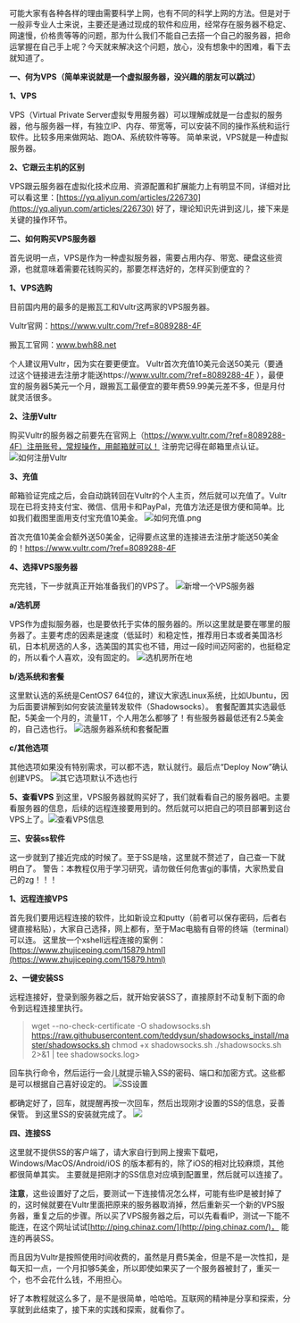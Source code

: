 可能大家有各种各样的理由需要科学上网，也有不同的科学上网的方法。但是对于一般非专业人士来说，主要还是通过现成的软件和应用，经常存在服务器不稳定、网速慢，价格贵等等的问题，那为什么我们不能自己去搭一个自己的服务器，把命运掌握在自己手上呢？今天就来解决这个问题，放心，没有想象中的困难，看下去就知道了。

**一、何为VPS（简单来说就是一个虚拟服务器，没兴趣的朋友可以跳过）**

**1、VPS**

VPS（Virtual Private Server虚拟专用服务器）可以理解成就是一台虚拟的服务器，他与服务器一样，有独立IP、内存、带宽等，可以安装不同的操作系统和运行软件。比较多用来做网站、跑OA、系统软件等等。 简单来说，VPS就是一种虚拟服务器。

**2、它跟云主机的区别**

VPS跟云服务器在虚拟化技术应用、资源配置和扩展能力上有明显不同，详细对比可以看这里：[https://yq.aliyun.com/articles/226730](https://yq.aliyun.com/articles/226730)
好了，理论知识先讲到这儿，接下来是关键的操作环节。

**二、如何购买VPS服务器**

首先说明一点，VPS是作为一种虚拟服务器，需要占用内存、带宽、硬盘这些资源，也就意味着需要花钱购买的，那要怎样选好的，怎样买到便宜的？

**1、VPS选购**

目前国内用的最多的是搬瓦工和Vultr这两家的VPS服务器。

Vultr官网：https://www.vultr.com/?ref=8089288-4F 

搬瓦工官网：www.bwh88.net

个人建议用Vultr，因为实在要更便宜。
Vultr首次充值10美元会送50美元（要通过这个链接进去注册才能送https://www.vultr.com/?ref=8089288-4F ），最便宜的服务器5美元一个月，跟搬瓦工最便宜的要年费59.99美元差不多，但是月付就灵活很多。

**2、注册Vultr**

购买Vultr的服务器之前要先在官网上（https://www.vultr.com/?ref=8089288-4F）注册账号，常规操作，用邮箱就可以！
注册完记得在邮箱里点认证。
![如何注册Vultr](https://upload-images.jianshu.io/upload_images/1985682-a33cba7749edbdd4.png?imageMogr2/auto-orient/strip%7CimageView2/2/w/1240)

**3、充值**

邮箱验证完成之后，会自动跳转回在Vultr的个人主页，然后就可以充值了。Vultr现在已将支持支付宝、微信、信用卡和PayPal，充值方法还是很方便和简单。比如我们截图里面用支付宝充值10美金。
![如何充值.png](https://upload-images.jianshu.io/upload_images/1985682-fa7f295b61517751.png?imageMogr2/auto-orient/strip%7CimageView2/2/w/1240)

首次充值10美金会额外送50美金，记得要点这里的连接进去注册才能送50美金的！https://www.vultr.com/?ref=8089288-4F

**4、选择VPS服务器**

充完钱，下一步就真正开始准备我们的VPS了。
![新增一个VPS服务器](https://upload-images.jianshu.io/upload_images/1985682-90a8a498251f823d.png?imageMogr2/auto-orient/strip%7CimageView2/2/w/1240)

**a/选机房**

VPS作为虚拟服务器，也是要依托于实体的服务器的。所以这里就是要在哪里的服务器了。主要考虑的因素是速度（低延时）和稳定性，推荐用日本或者美国洛杉矶，日本机房选的人多，选美国的其实也不错，用过一段时间迈阿密的，也挺稳定的，所以看个人喜欢，没有固定的。
![选机房所在地](https://upload-images.jianshu.io/upload_images/1985682-3250e522de023e2f.png?imageMogr2/auto-orient/strip%7CimageView2/2/w/1240)

**b/选系统和套餐**

这里默认选的系统是CentOS7 64位的，建议大家选Linux系统，比如Ubuntu，因为后面要讲解到如何安装流量转发软件（Shadowsocks）。
套餐配置其实选最低配，5美金一个月的，流量1T，个人用怎么都够了！有些服务器最低还有2.5美金的，自己选也行。
![选服务器系统和套餐配置](https://upload-images.jianshu.io/upload_images/1985682-592913651b4d3e7f.png?imageMogr2/auto-orient/strip%7CimageView2/2/w/1240)

**c/其他选项**

其他选项如果没有特别需求，可以都不选，默认就行。最后点“Deploy Now”确认创建VPS。
![其它选项默认不选也行](https://upload-images.jianshu.io/upload_images/1985682-08741303888e764b.png?imageMogr2/auto-orient/strip%7CimageView2/2/w/1240)

**5、查看VPS**
到这里，VPS服务器就购买好了，我们就看看自己的服务器吧。主要看服务器的信息，后续的远程连接要用到的。然后就可以把自己的项目部署到这台VPS上了。![查看VPS信息](https://upload-images.jianshu.io/upload_images/1985682-9c1e8fee49df242b.png?imageMogr2/auto-orient/strip%7CimageView2/2/w/1240)

**三、安装ss软件**

这一步就到了接近完成的时候了。至于SS是啥，这里就不赘述了，自己查一下就明白了。
警告：本教程仅用于学习研究，请勿做任何危害gj的事情，大家热爱自己的zg！！！

**1、远程连接VPS**

首先我们要用远程连接的软件，比如新设立和putty（前者可以保存密码，后者右键直接粘贴），大家自己选择，网上都有，至于Mac电脑有自带的终端（terminal）可以连。
这里放一个xshell远程连接的案例：[https://www.zhujiceping.com/15879.html](https://www.zhujiceping.com/15879.html)

**2、一键安装SS**

远程连接好，登录到服务器之后，就开始安装SS了，直接原封不动复制下面的命令到远程连接里执行。
>wget --no-check-certificate -O shadowsocks.sh https://raw.githubusercontent.com/teddysun/shadowsocks_install/master/shadowsocks.sh
chmod +x shadowsocks.sh
./shadowsocks.sh 2>&1 | tee shadowsocks.log>

回车执行命令，然后运行一会儿就提示输入SS的密码、端口和加密方式。这些都是可以根据自己喜好设定的。
![SS设置](https://upload-images.jianshu.io/upload_images/1985682-d4e9ae5f64f38732.png?imageMogr2/auto-orient/strip%7CimageView2/2/w/1240)

都确定好了，回车，就提醒再按一次回车，然后出现刚才设置的SS的信息，妥善保管。
到这里SS的安装就完成了。
![](https://upload-images.jianshu.io/upload_images/1985682-97d5d9ba0adbfe95.png?imageMogr2/auto-orient/strip%7CimageView2/2/w/1240)

**四、连接SS**

这里就不提供SS的客户端了，请大家自行到网上搜索下载吧，Windows/MacOS/Android/iOS 的版本都有的，除了iOS的相对比较麻烦，其他都很简单其实。
主要就是把刚才的SS信息对应填到配置里，然后就可以连接了。

**注意**，这些设置好了之后，要测试一下连接情况怎么样，可能有些IP是被封掉了的，这时候就要在Vultr里面把原来的服务器取消掉，然后重新买一个新的VPS服务器，重复之后的步骤。所以买了VPS服务器之后，可以先看看IP，测试一下能不能连，在这个网址试试[http://ping.chinaz.com/](http://ping.chinaz.com/)， 能连的再装SS。

而且因为Vultr是按照使用时间收费的，虽然是月费5美金，但是不是一次性扣，是每天扣一点，一个月扣够5美金，所以即使如果买了一个服务器被封了，重买一个，也不会花什么钱，不用担心。

好了本教程就这么多了，是不是很简单，哈哈哈。互联网的精神是分享和探索，分享就到此结束了，接下来的实践和探索，就看你了。



